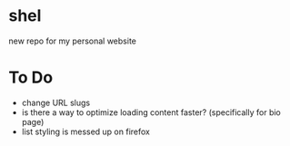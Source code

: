 # shel
new repo for my personal website

# To Do
- change URL slugs
- is there a way to optimize loading content faster? (specifically for bio page)
- list styling is messed up on firefox